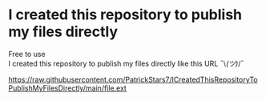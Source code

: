 # I created this repository to publish my files directly

Free to use<br>
I created this repository to publish my files directly like this URL ¯⁠\⁠_⁠(⁠ツ⁠)⁠_⁠/⁠¯

https://raw.githubusercontent.com/PatrickStars7/ICreatedThisRepositoryToPublishMyFilesDirectly/main/file.ext
